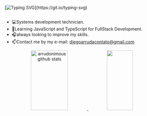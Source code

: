 
[![Typing SVG](https://readme-typing-svg.herokuapp.com/?color=00bfbf&size=35&center=true&vCenter=true&width=1000&lines=Hello,+My+Name+is+Diego+Arruda;I'm+a+systems+development+technician;)](https://git.io/typing-svg)
  ##
  

-  💻Systems development technician.
-  📖Learning JavaScript and TypeScript for FullStack Development.
-  🎧always looking to improve my skills.
-  📫Contact me by my e-mail: diegoarrudacontato@gmail.com


<div align="center">
  <a href="https://github.com/Arrudonimous">  
  <img width="49%" height="195px" src="https://github-readme-stats.vercel.app/api?username=arrudonimous&show_icons=true&count_private=true&hide_border=true&title_color=00bfbf&icon_color=00bfbf&text_color=c9d1d9&bg_color=0d1117" alt="arrudonimous github stats" /> 
  <img width="41%" height="195px" src="https://github-readme-stats.vercel.app/api/top-langs/?username=arrudonimous&layout=compact&hide_border=true&title_color=00bfbf&text_color=00bfbf&bg_color=0d1117" />
</div>
  
<!-- <div style="width="400em" align="center"> 
  
  ![Snake animation](https://github.com/arrudonimous/arrudonimous/blob/output/github-contribution-grid-snake.svg)
  
</div> -->
